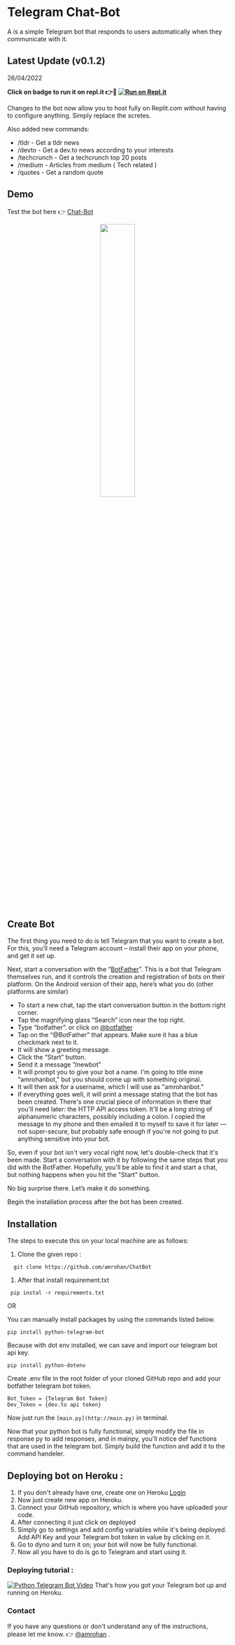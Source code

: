 # Telegram Chat-Bot

A is a simple Telegram bot that responds to users automatically when they communicate with it.

## Latest Update (v0.1.2)

26/04/2022

**Click on badge to run it on repl.it 👉🚀
[![Run on Repl.it](https://repl.it/badge/github/amrohan/ChatBot)](https://replit.com/@amrohan/chatbot)**

Changes to the bot now allow you to host fully on Replit.com without having to configure anything. Simply replace the scretes.

Also added new commands:

- /tldr - Get a tldr news
- /devto - Get a dev.to news according to your interests
- /techcrunch - Get a techcrunch top 20 posts
- /medium - Articles from medium ( Tech related )
- /quotes - Get a random quote


## Demo

Test the bot here 👉 [Chat-Bot](https://t.me/amrohan_bot)

<p align="center">
<img src="https://res.cloudinary.com/amrohan/image/upload/v1650983650/Images/xtkerudyi6sul1xfqlui.jpg" data-canonical-src="https://gyazo.com/eb5c5741b6a9a16c692170a41a49c858.png" width="40%" height="40%" />
</p>

## Create Bot

The first thing you need to do is tell Telegram that you want to create a bot. For this, you’ll need a Telegram account – install their app on your phone, and get it set up.

Next, start a conversation with the “[BotFather](https://t.me/BotFather)”. This is a bot that Telegram themselves run, and it controls the creation and registration of bots on their platform. On the Android version of their app, here’s what you do (other platforms are similar)

- To start a new chat, tap the start conversation button in the bottom right corner.
- Tap the magnifying glass “Search” icon near the top right.
- Type “botfather”. or click on [@botfather](https://t.me/BotFather)
- Tap on the “@BotFather” that appears. Make sure it has a blue checkmark next to it.
- It will show a greeting message.
- Click the “Start” button.
- Send it a message “/newbot”
- It will prompt you to give your bot a name. I'm going to title mine "amrohanbot," but you should come up with something original.
- It will then ask for a username, which I will use as "amrohanbot."
- If everything goes well, it will print a message stating that the bot has been created. There's one crucial piece of information in there that you'll need later: the HTTP API access token. It'll be a long string of alphanumeric characters, possibly including a colon. I copied the message to my phone and then emailed it to myself to save it for later — not super-secure, but probably safe enough if you're not going to put anything sensitive into your bot.

So, even if your bot isn't very vocal right now, let's double-check that it's been made. Start a conversation with it by following the same steps that you did with the BotFather. Hopefully, you'll be able to find it and start a chat, but nothing happens when you hit the "Start" button.

No big surprise there. Let’s make it do something.

Begin the installation process after the bot has been created.

## Installation

The steps to execute this on your local machine are as follows:

1. Clone the given repo :

```
  git clone https://github.com/amrohan/ChatBot
```

1. After that install requirement.txt

```
 pip instal -r requirements.txt
```

OR

You can manually install packages by using the commands listed below.

`pip install python-telegram-bot`

Because with dot env installed, we can save and import our telegram bot api key.

```
pip install python-dotenv
```

Create .env file in the root folder of your cloned GitHub repo and add your botfather telegram bot token.

```
Bot_Token = {Telegram Bot Token}
Dev_Token = {dev.to api token}
```

Now just run the `[main.py](http://main.py)` in terminal.

Now that your python bot is fully functional, simply modify the file in response py to add responses, and in mainpy, you'll notice def functions that are used in the telegram bot. Simply build the function and add it to the command handeler.

## Deploying bot on Heroku :

1. If you don't already have one, create one on Heroku [Login](https://id.heroku.com/login)
2. Now just create new app on Heroku.
3. Connect your GitHub repository, which is where you have uploaded your code.
4. After connecting it just click on deployed
5. Simply go to settings and add config variables while it's being deployed. Add API Key and your Telegram bot token in value by clicking on it.
6. Go to dyno and turn it on; your bot will now be fully functional.
7. Now all you have to do is go to Telegram and start using it.

### Deploying tutorial :

[![Python Telegram Bot Video](https://res.cloudinary.com/marcomontalbano/image/upload/v1628913692/video_to_markdown/images/youtube--XnoZ9zxwnCQ-c05b58ac6eb4c4700831b2b3070cd403.jpg)](https://youtu.be/XnoZ9zxwnCQ "Python Telegram Bot")
That's how you got your Telegram bot up and running on Heroku.

### Contact

If you have any questions or don't understand any of the instructions, please let me know. 👉 [@amrohan](mailto:hello@rohan.ml) .
